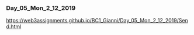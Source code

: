 ### Day_05_Mon_2_12_2019 
https://web3assignments.github.io/BC1_Gianni/Day_05_Mon_2_12_2019/Send.html
